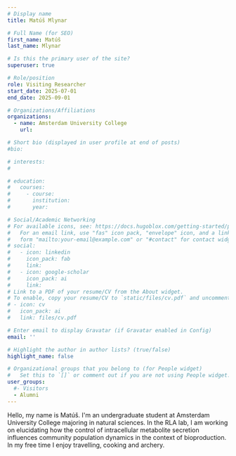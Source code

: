 ```yaml
---
# Display name
title: Matúš Mlynar

# Full Name (for SEO)
first_name: Matúš
last_name: Mlynar

# Is this the primary user of the site?
superuser: true

# Role/position
role: Visiting Researcher
start_date: 2025-07-01
end_date: 2025-09-01

# Organizations/Affiliations
organizations:
  - name: Amsterdam University College
    url: 

# Short bio (displayed in user profile at end of posts)
#bio: 

# interests:
#   

# education:
#   courses:
#     - course: 
#       institution: 
#       year: 

# Social/Academic Networking
# For available icons, see: https://docs.hugoblox.com/getting-started/page-builder/#icons
#   For an email link, use "fas" icon pack, "envelope" icon, and a link in the
#   form "mailto:your-email@example.com" or "#contact" for contact widget.
# social:
#   - icon: linkedin
#     icon_pack: fab
#     link: 
#   - icon: google-scholar
#     icon_pack: ai
#     link: 
# Link to a PDF of your resume/CV from the About widget.
# To enable, copy your resume/CV to `static/files/cv.pdf` and uncomment the lines below.
# - icon: cv
#   icon_pack: ai
#   link: files/cv.pdf

# Enter email to display Gravatar (if Gravatar enabled in Config)
email: ''

# Highlight the author in author lists? (true/false)
highlight_name: false

# Organizational groups that you belong to (for People widget)
#   Set this to `[]` or comment out if you are not using People widget.
user_groups:
  #- Visitors
  - Alumni
---
```


Hello, my name is Matúš. I'm an undergraduate student at Amsterdam University College majoring in natural sciences. In the RLA lab, I am working on elucidating how the control of intracellular metabolite secretion influences community population dynamics in the context of bioproduction.  
In my free time I enjoy travelling, cooking and archery. 

